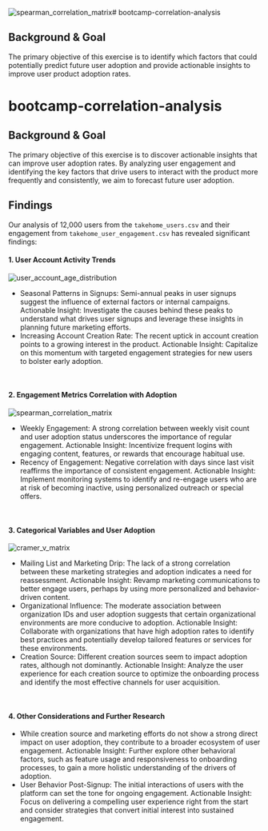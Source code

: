![spearman_correlation_matrix](https://github.com/clement-hironimus/bootcamp-correlation-analysis/assets/62453600/70469263-36aa-4560-9bf3-8f1f60a5caea)# bootcamp-correlation-analysis

## Background & Goal
The primary objective of this exercise is to identify which factors that could potentially predict future user adoption and provide actionable insights to improve user product adoption rates.

# bootcamp-correlation-analysis

## Background & Goal
The primary objective of this exercise is to discover actionable insights that can improve user adoption rates. By analyzing user engagement and identifying the key factors that drive users to interact with the product more frequently and consistently, we aim to forecast future user adoption.

## Findings
Our analysis of 12,000 users from the `takehome_users.csv` and their engagement from `takehome_user_engagement.csv` has revealed significant findings:

#### 1. User Account Activity Trends
![user_account_age_distribution](https://github.com/clement-hironimus/bootcamp-correlation-analysis/assets/62453600/419bc8b1-5676-4515-9c43-6c8dfaf97ccf)

- Seasonal Patterns in Signups: Semi-annual peaks in user signups suggest the influence of external factors or internal campaigns. Actionable Insight: Investigate the causes behind these peaks to understand what drives user signups and leverage these insights in planning future marketing efforts.
- Increasing Account Creation Rate: The recent uptick in account creation points to a growing interest in the product. Actionable Insight: Capitalize on this momentum with targeted engagement strategies for new users to bolster early adoption.

&nbsp;
#### 2. Engagement Metrics Correlation with Adoption
![spearman_correlation_matrix](https://github.com/clement-hironimus/bootcamp-correlation-analysis/assets/62453600/bd6402ca-b81d-4734-a417-e1a0f3f0e7f4)

- Weekly Engagement: A strong correlation between weekly visit count and user adoption status underscores the importance of regular engagement. Actionable Insight: Incentivize frequent logins with engaging content, features, or rewards that encourage habitual use.
- Recency of Engagement: Negative correlation with days since last visit reaffirms the importance of consistent engagement. Actionable Insight: Implement monitoring systems to identify and re-engage users who are at risk of becoming inactive, using personalized outreach or special offers.

&nbsp;
#### 3. Categorical Variables and User Adoption
![cramer_v_matrix](https://github.com/clement-hironimus/bootcamp-correlation-analysis/assets/62453600/ea08b041-b984-4758-8207-cf2ee4ffc5c0)

- Mailing List and Marketing Drip: The lack of a strong correlation between these marketing strategies and adoption indicates a need for reassessment. Actionable Insight: Revamp marketing communications to better engage users, perhaps by using more personalized and behavior-driven content.
- Organizational Influence: The moderate association between organization IDs and user adoption suggests that certain organizational environments are more conducive to adoption. Actionable Insight: Collaborate with organizations that have high adoption rates to identify best practices and potentially develop tailored features or services for these environments.
- Creation Source: Different creation sources seem to impact adoption rates, although not dominantly. Actionable Insight: Analyze the user experience for each creation source to optimize the onboarding process and identify the most effective channels for user acquisition.

&nbsp;
#### 4. Other Considerations and Further Research

- While creation source and marketing efforts do not show a strong direct impact on user adoption, they contribute to a broader ecosystem of user engagement. Actionable Insight: Further explore other behavioral factors, such as feature usage and responsiveness to onboarding processes, to gain a more holistic understanding of the drivers of adoption.
- User Behavior Post-Signup: The initial interactions of users with the platform can set the tone for ongoing engagement. Actionable Insight: Focus on delivering a compelling user experience right from the start and consider strategies that convert initial interest into sustained engagement.
